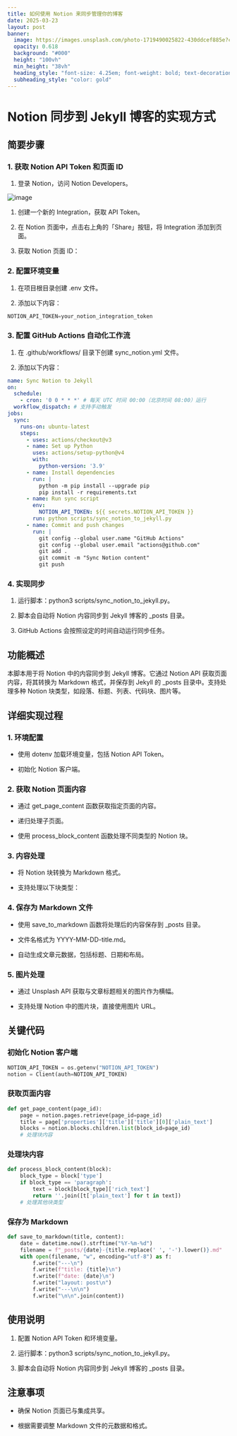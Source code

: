 ```yaml
---
title: 如何使用 Notion 来同步管理你的博客
date: 2025-03-23
layout: post
banner:
  image: https://images.unsplash.com/photo-1719490025822-430ddcef885e?crop=entropy&cs=tinysrgb&fit=max&fm=jpg&ixid=M3w2OTIwMzJ8MHwxfHJhbmRvbXx8fHx8fHx8fDE3NDI3NDY5Mzd8&ixlib=rb-4.0.3&q=80&w=1080
  opacity: 0.618
  background: "#000"
  height: "100vh"
  min_height: "38vh"
  heading_style: "font-size: 4.25em; font-weight: bold; text-decoration: underline"
  subheading_style: "color: gold"
---
```


# Notion 同步到 Jekyll 博客的实现方式

## 简要步骤

### 1. 获取 Notion API Token 和页面 ID

1. 登录 Notion，访问 Notion Developers。

![image](https://prod-files-secure.s3.us-west-2.amazonaws.com/a7a0cc5a-89b9-4cda-8686-1fba0ca52f40/d19c1afe-dea5-4312-9333-786b0ba83054/image.png?X-Amz-Algorithm=AWS4-HMAC-SHA256&X-Amz-Content-Sha256=UNSIGNED-PAYLOAD&X-Amz-Credential=ASIAZI2LB466XTYDGAPE%2F20250323%2Fus-west-2%2Fs3%2Faws4_request&X-Amz-Date=20250323T162217Z&X-Amz-Expires=3600&X-Amz-Security-Token=IQoJb3JpZ2luX2VjEHsaCXVzLXdlc3QtMiJHMEUCIQDVl7HuxnfgR9CarK2XAbIbmEPhpkmY0I9iDYIDFdc1IgIgOtTOfsiB5P7kLQB1ctGkp%2F0hBnJ3D30ao%2FBHtaPAG7IqiAQI1P%2F%2F%2F%2F%2F%2F%2F%2F%2F%2FARAAGgw2Mzc0MjMxODM4MDUiDDDO%2FGdp1DFz8dyFkyrcA5mV9yi5E7zwd2GQkwHkRnOu7q1wcxidkvOyDSBPD4nb56Lev3avpUeTiZ%2BCxGq5Em3RoWpTs2SHiIRsmi8oDAG%2Bb7Hw9bgGNW93tzj1b4k7JB401NgtRUwNjOLsvLE%2BJ2R7cnJjBv2XNTj7gAshxqsVkEUKFyoD15262zdoXtGKNt35w11sWopWyOmLZl6PKDFT8Ld9kNgQGGfjDKpBzK3F4mRSSg6f%2FS04CoePJg9JAOO%2BlV%2FCTnuvxNNT9ozt%2FxyWUyWLuENJat0IfvouMevc7pt3t%2Frd3AlES66YEoYXd%2FnSzzF%2Friw5LYfcCI8I9TXAawLVDQ%2BrEdHHXp3ZJo5fZue%2Fl7gC6AKqASTGOaiJrUj5BZz%2BAfzHMA48VTJIy%2BjY%2FKtVU3VUsHs8Jpdp0uNHP2ulDP6ZzqbNu70zs%2BYpG1xc4DFIGVs%2FBSj%2FR3c2UMFuN6lllAytz91PVTh0ZEoVmElCX%2BJbUdxFePtF14HD4OFTPJZzr%2BfWhGsy10yAr%2FcPCiuVgEerk9%2F2jExLUjF7r%2F5HRK%2BI9ANhSp8BNVASFtZgFdHyKSZAaaobxYQfc%2B76XKelDvX6LwF0hMajSPicmTJ%2FOorouGyaJlYnpJ8SPNRyl74W1bbbyP8mMOfM%2F74GOqUBoAhjscrvN9xVwBjsOY7bTsIUzfFfffCOBcNcZuHBZs8co1satZ5h13YxEP8VwrEKUBteozAqS1sitx%2BVSR%2F3E6ZKQ5hXB2pZ1GljI3oS4Ob3w5CWCMD59UPiCxjNlGj3dE9ZCdu0MBerWtZa%2BI88UW3Z%2BFbm1HCA%2BYqJdYdjdKunaRG1F17fqC%2BSHaJYHhfkljM5I77TEUgG3yNp3a1Zw4an6iZB&X-Amz-Signature=b448e2b6c074fa0c2583784d21dd1188652b82efe38be696503b94c753be93f2&X-Amz-SignedHeaders=host&x-id=GetObject)

1. 创建一个新的 Integration，获取 API Token。

1. 在 Notion 页面中，点击右上角的「Share」按钮，将 Integration 添加到页面。

1. 获取 Notion 页面 ID：


### 2. 配置环境变量

1. 在项目根目录创建 .env 文件。

1. 添加以下内容：

```javascript
NOTION_API_TOKEN=your_notion_integration_token
```

### 3. 配置 GitHub Actions 自动化工作流

1. 在 .github/workflows/ 目录下创建 sync_notion.yml 文件。

1. 添加以下内容：

```yaml
name: Sync Notion to Jekyll
on:
  schedule:
    - cron: '0 0 * * *' # 每天 UTC 时间 00:00（北京时间 08:00）运行
  workflow_dispatch: # 支持手动触发
jobs:
  sync:
    runs-on: ubuntu-latest
    steps:
      - uses: actions/checkout@v3
      - name: Set up Python
        uses: actions/setup-python@v4
        with:
          python-version: '3.9'
      - name: Install dependencies
        run: |
          python -m pip install --upgrade pip
          pip install -r requirements.txt
      - name: Run sync script
        env:
          NOTION_API_TOKEN: ${{ secrets.NOTION_API_TOKEN }}
        run: python scripts/sync_notion_to_jekyll.py
      - name: Commit and push changes
        run: |
          git config --global user.name "GitHub Actions"
          git config --global user.email "actions@github.com"
          git add .
          git commit -m "Sync Notion content"
          git push
```

### 4. 实现同步

1. 运行脚本：python3 scripts/sync_notion_to_jekyll.py。

1. 脚本会自动将 Notion 内容同步到 Jekyll 博客的 _posts 目录。

1. GitHub Actions 会按照设定的时间自动运行同步任务。

## 功能概述

本脚本用于将 Notion 中的内容同步到 Jekyll 博客。它通过 Notion API 获取页面内容，将其转换为 Markdown 格式，并保存到 Jekyll 的 _posts 目录中。支持处理多种 Notion 块类型，如段落、标题、列表、代码块、图片等。

## 详细实现过程

### 1. 环境配置

- 使用 dotenv 加载环境变量，包括 Notion API Token。

- 初始化 Notion 客户端。

### 2. 获取 Notion 页面内容

- 通过 get_page_content 函数获取指定页面的内容。

- 递归处理子页面。

- 使用 process_block_content 函数处理不同类型的 Notion 块。

### 3. 内容处理

- 将 Notion 块转换为 Markdown 格式。

- 支持处理以下块类型：


### 4. 保存为 Markdown 文件

- 使用 save_to_markdown 函数将处理后的内容保存到 _posts 目录。

- 文件名格式为 YYYY-MM-DD-title.md。

- 自动生成文章元数据，包括标题、日期和布局。

### 5. 图片处理

- 通过 Unsplash API 获取与文章标题相关的图片作为横幅。

- 支持处理 Notion 中的图片块，直接使用图片 URL。

## 关键代码

### 初始化 Notion 客户端

```python
NOTION_API_TOKEN = os.getenv("NOTION_API_TOKEN")
notion = Client(auth=NOTION_API_TOKEN)
```

### 获取页面内容

```python
def get_page_content(page_id):
    page = notion.pages.retrieve(page_id=page_id)
    title = page['properties']['title']['title'][0]['plain_text']
    blocks = notion.blocks.children.list(block_id=page_id)
    # 处理块内容
```

### 处理块内容

```python
def process_block_content(block):
    block_type = block['type']
    if block_type == 'paragraph':
        text = block[block_type]['rich_text']
        return ''.join([t['plain_text'] for t in text])
    # 处理其他块类型
```

### 保存为 Markdown

```python
def save_to_markdown(title, content):
    date = datetime.now().strftime("%Y-%m-%d")
    filename = f"_posts/{date}-{title.replace(' ', '-').lower()}.md"
    with open(filename, "w", encoding="utf-8") as f:
        f.write("---\n")
        f.write(f"title: {title}\n")
        f.write(f"date: {date}\n")
        f.write("layout: post\n")
        f.write("---\n\n")
        f.write("\n\n".join(content))
```

## 使用说明

1. 配置 Notion API Token 和环境变量。

1. 运行脚本：python3 scripts/sync_notion_to_jekyll.py。

1. 脚本会自动将 Notion 内容同步到 Jekyll 博客的 _posts 目录。

## 注意事项

- 确保 Notion 页面已与集成共享。

- 根据需要调整 Markdown 文件的元数据和格式。